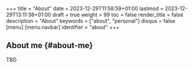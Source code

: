 +++
title = "About"
date = 2023-12-29T11:58:59+01:00
lastmod = 2023-12-29T13:11:38+01:00
draft = true
weight = 99
toc = false
render_title = false
description = "About"
keywords = ["about", "personal"]
disqus = false
[menu]
  [menu.navbar]
    identifier = "about"
+++

## About me {#about-me}

TBD
